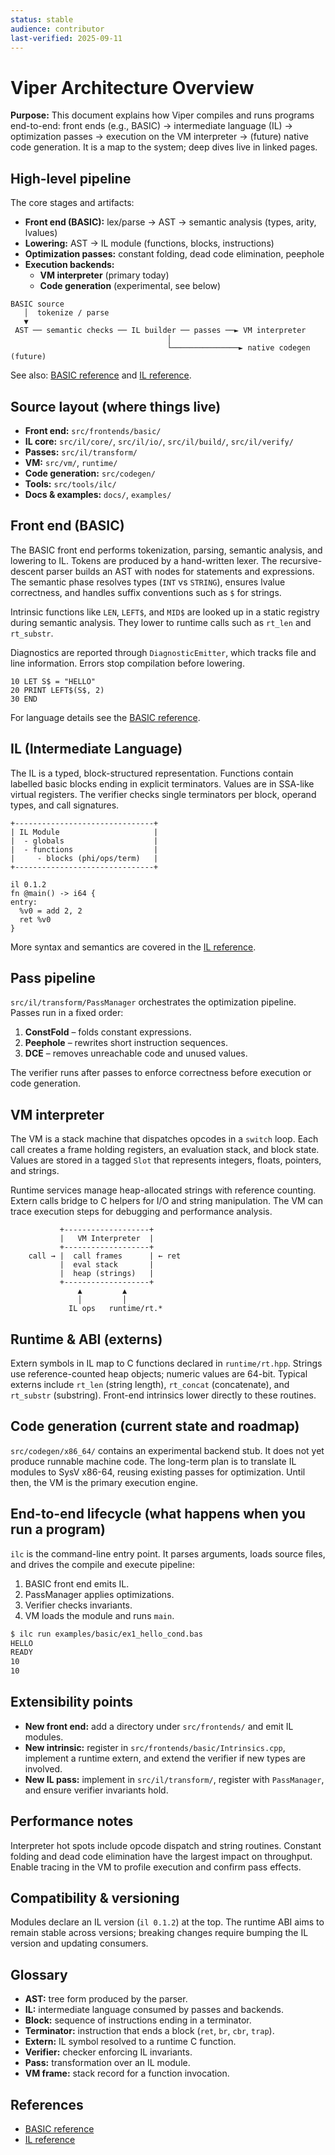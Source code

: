 ```yaml
---
status: stable
audience: contributor
last-verified: 2025-09-11
---
```

# Viper Architecture Overview

**Purpose:** This document explains how Viper compiles and runs programs end-to-end:
front ends (e.g., BASIC) → intermediate language (IL) → optimization passes →
execution on the VM interpreter → (future) native code generation. It is a map
to the system; deep dives live in linked pages.

## High-level pipeline

The core stages and artifacts:

- **Front end (BASIC):** lex/parse → AST → semantic analysis (types, arity, lvalues)
- **Lowering:** AST → IL module (functions, blocks, instructions)
- **Optimization passes:** constant folding, dead code elimination, peephole
- **Execution backends:**
  - **VM interpreter** (primary today)
  - **Code generation** (experimental, see below)

```text
BASIC source
   │  tokenize / parse
   ▼
 AST ── semantic checks ── IL builder ── passes ──► VM interpreter
                                   │
                                   └───────────────► native codegen (future)
```

See also: [BASIC reference](reference/basic-language.md) and
[IL reference](references/il.md).

## Source layout (where things live)

- **Front end:** `src/frontends/basic/`
- **IL core:** `src/il/core/`, `src/il/io/`, `src/il/build/`, `src/il/verify/`
- **Passes:** `src/il/transform/`
- **VM:** `src/vm/`, `runtime/`
- **Code generation:** `src/codegen/`
- **Tools:** `src/tools/ilc/`
- **Docs & examples:** `docs/`, `examples/`

## Front end (BASIC)

The BASIC front end performs tokenization, parsing, semantic analysis, and
lowering to IL. Tokens are produced by a hand-written lexer. The recursive-descent
parser builds an AST with nodes for statements and expressions. The semantic
phase resolves types (`INT` vs `STRING`), ensures lvalue correctness, and
handles suffix conventions such as `$` for strings.

Intrinsic functions like `LEN`, `LEFT$`, and `MID$` are looked up in a static
registry during semantic analysis. They lower to runtime calls such as
`rt_len` and `rt_substr`.

Diagnostics are reported through `DiagnosticEmitter`, which tracks file and line
information. Errors stop compilation before lowering.

```basic
10 LET S$ = "HELLO"
20 PRINT LEFT$(S$, 2)
30 END
```

For language details see the [BASIC reference](reference/basic-language.md).

## IL (Intermediate Language)

The IL is a typed, block-structured representation. Functions contain labelled
basic blocks ending in explicit terminators. Values are in SSA-like virtual
registers. The verifier checks single terminators per block, operand types, and
call signatures.

```text
+-------------------------------+
| IL Module                     |
|  - globals                    |
|  - functions                  |
|     - blocks (phi/ops/term)   |
+-------------------------------+
```

```il
il 0.1.2
fn @main() -> i64 {
entry:
  %v0 = add 2, 2
  ret %v0
}
```

More syntax and semantics are covered in the [IL reference](references/il.md).

## Pass pipeline

`src/il/transform/PassManager` orchestrates the optimization pipeline. Passes run
in a fixed order:

1. **ConstFold** – folds constant expressions.
2. **Peephole** – rewrites short instruction sequences.
3. **DCE** – removes unreachable code and unused values.

The verifier runs after passes to enforce correctness before execution or code
generation.

## VM interpreter

The VM is a stack machine that dispatches opcodes in a `switch` loop. Each call
creates a frame holding registers, an evaluation stack, and block state. Values
are stored in a tagged `Slot` that represents integers, floats, pointers, and
strings.

Runtime services manage heap-allocated strings with reference counting. Extern
calls bridge to C helpers for I/O and string manipulation. The VM can trace
execution steps for debugging and performance analysis.

```text
           +-------------------+
           |   VM Interpreter  |
           +-------------------+
    call → |  call frames      | ← ret
           |  eval stack       |
           |  heap (strings)   |
           +-------------------+
               ▲         ▲
               │         │
             IL ops   runtime/rt.*
```

## Runtime & ABI (externs)

Extern symbols in IL map to C functions declared in `runtime/rt.hpp`. Strings use
reference-counted heap objects; numeric values are 64-bit. Typical externs
include `rt_len` (string length), `rt_concat` (concatenate), and `rt_substr`
(substring). Front-end intrinsics lower directly to these routines.

## Code generation (current state and roadmap)

`src/codegen/x86_64/` contains an experimental backend stub. It does not yet
produce runnable machine code. The long-term plan is to translate IL modules to
SysV x86-64, reusing existing passes for optimization. Until then, the VM is the
primary execution engine.

## End-to-end lifecycle (what happens when you run a program)

`ilc` is the command-line entry point. It parses arguments, loads source files,
and drives the compile and execute pipeline:

1. BASIC front end emits IL.
2. PassManager applies optimizations.
3. Verifier checks invariants.
4. VM loads the module and runs `main`.

```sh
$ ilc run examples/basic/ex1_hello_cond.bas
HELLO
READY
10
10
```

## Extensibility points

- **New front end:** add a directory under `src/frontends/` and emit IL modules.
- **New intrinsic:** register in `src/frontends/basic/Intrinsics.cpp`, implement a
  runtime extern, and extend the verifier if new types are involved.
- **New IL pass:** implement in `src/il/transform/`, register with `PassManager`,
  and ensure verifier invariants hold.

## Performance notes

Interpreter hot spots include opcode dispatch and string routines. Constant
folding and dead code elimination have the largest impact on throughput. Enable
tracing in the VM to profile execution and confirm pass effects.

## Compatibility & versioning

Modules declare an IL version (`il 0.1.2`) at the top. The runtime ABI aims to
remain stable across versions; breaking changes require bumping the IL version
and updating consumers.

## Glossary

- **AST:** tree form produced by the parser.
- **IL:** intermediate language consumed by passes and backends.
- **Block:** sequence of instructions ending in a terminator.
- **Terminator:** instruction that ends a block (`ret`, `br`, `cbr`, `trap`).
- **Extern:** IL symbol resolved to a runtime C function.
- **Verifier:** checker enforcing IL invariants.
- **Pass:** transformation over an IL module.
- **VM frame:** stack record for a function invocation.

## References

- [BASIC reference](reference/basic-language.md)
- [IL reference](references/il.md)

